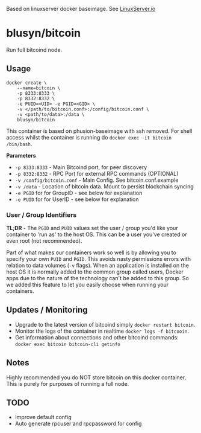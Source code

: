 Based on linuxserver docker baseimage. See [LinuxServer.io](https://www.linuxserver.io/)

# blusyn/bitcoin

Run full bitcoind node.

## Usage

```
docker create \
	--name=bitcoin \
	-p 8333:8333 \
	-p 8332:8332 \
	-e PUID=<UID> -e PGID=<GID> \
	-v </path/to/bitcoin.conf>:/config/bitcoin.conf \
	-v <path/to/data>:/data \
	blusyn/bitcoin
```

This container is based on phusion-baseimage with ssh removed. For shell access whilst the container is running do `docker exec -it bitcoin /bin/bash`.

**Parameters**

* `-p 8333:8333` - Main Bitcoind port, for peer discovery
* `-p 8332:8332` - RPC Port for external RPC commands (OPTIONAL)
* `-v /config/bitcoin.conf` - Main Config. See bitcoin.conf.example
* `-v /data` - Location of bitcoin data. Mount to persist blockchain syncing
* `-e PGID` for for GroupID - see below for explanation
* `-e PUID` for for UserID - see below for explanation

### User / Group Identifiers

**TL;DR** - The `PGID` and `PUID` values set the user / group you'd like your container to 'run as' to the host OS. This can be a user you've created or even root (not recommended).

Part of what makes our containers work so well is by allowing you to specify your own `PUID` and `PGID`. This avoids nasty permissions errors with relation to data volumes (`-v` flags). When an application is installed on the host OS it is normally added to the common group called users, Docker apps due to the nature of the technology can't be added to this group. So we added this feature to let you easily choose when running your containers.  

## Updates / Monitoring

* Upgrade to the latest version of bitcoind simply `docker restart bitcoin`.
* Monitor the logs of the container in realtime `docker logs -f bitcooin`.
* Get information about connections and other bitcoind commands: `docker exec bitcoin bitcoin-cli getinfo`

## Notes
Highly recommended you do NOT store bitcoin on this docker container. This is purely for purposes of running a full node.

## TODO

* Improve default config
* Auto generate rpcuser and rpcpassword for config
